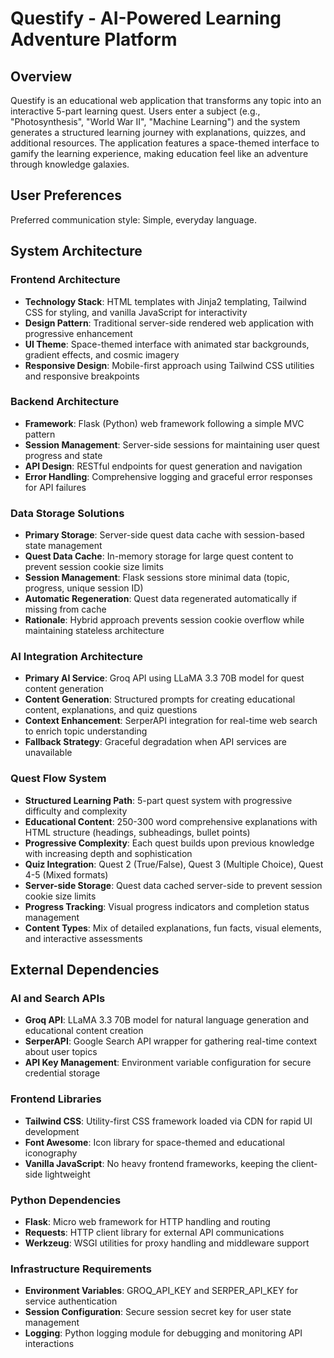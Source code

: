 # Questify - AI-Powered Learning Adventure Platform

## Overview

Questify is an educational web application that transforms any topic into an interactive 5-part learning quest. Users enter a subject (e.g., "Photosynthesis", "World War II", "Machine Learning") and the system generates a structured learning journey with explanations, quizzes, and additional resources. The application features a space-themed interface to gamify the learning experience, making education feel like an adventure through knowledge galaxies.

## User Preferences

Preferred communication style: Simple, everyday language.

## System Architecture

### Frontend Architecture
- **Technology Stack**: HTML templates with Jinja2 templating, Tailwind CSS for styling, and vanilla JavaScript for interactivity
- **Design Pattern**: Traditional server-side rendered web application with progressive enhancement
- **UI Theme**: Space-themed interface with animated star backgrounds, gradient effects, and cosmic imagery
- **Responsive Design**: Mobile-first approach using Tailwind CSS utilities and responsive breakpoints

### Backend Architecture
- **Framework**: Flask (Python) web framework following a simple MVC pattern
- **Session Management**: Server-side sessions for maintaining user quest progress and state
- **API Design**: RESTful endpoints for quest generation and navigation
- **Error Handling**: Comprehensive logging and graceful error responses for API failures

### Data Storage Solutions
- **Primary Storage**: Server-side quest data cache with session-based state management
- **Quest Data Cache**: In-memory storage for large quest content to prevent session cookie size limits
- **Session Management**: Flask sessions store minimal data (topic, progress, unique session ID)
- **Automatic Regeneration**: Quest data regenerated automatically if missing from cache
- **Rationale**: Hybrid approach prevents session cookie overflow while maintaining stateless architecture

### AI Integration Architecture
- **Primary AI Service**: Groq API using LLaMA 3.3 70B model for quest content generation
- **Content Generation**: Structured prompts for creating educational content, explanations, and quiz questions
- **Context Enhancement**: SerperAPI integration for real-time web search to enrich topic understanding
- **Fallback Strategy**: Graceful degradation when API services are unavailable

### Quest Flow System
- **Structured Learning Path**: 5-part quest system with progressive difficulty and complexity
- **Educational Content**: 250-300 word comprehensive explanations with HTML structure (headings, subheadings, bullet points)
- **Progressive Complexity**: Each quest builds upon previous knowledge with increasing depth and sophistication
- **Quiz Integration**: Quest 2 (True/False), Quest 3 (Multiple Choice), Quest 4-5 (Mixed formats)
- **Server-side Storage**: Quest data cached server-side to prevent session cookie size limits
- **Progress Tracking**: Visual progress indicators and completion status management
- **Content Types**: Mix of detailed explanations, fun facts, visual elements, and interactive assessments

## External Dependencies

### AI and Search APIs
- **Groq API**: LLaMA 3.3 70B model for natural language generation and educational content creation
- **SerperAPI**: Google Search API wrapper for gathering real-time context about user topics
- **API Key Management**: Environment variable configuration for secure credential storage

### Frontend Libraries
- **Tailwind CSS**: Utility-first CSS framework loaded via CDN for rapid UI development
- **Font Awesome**: Icon library for space-themed and educational iconography
- **Vanilla JavaScript**: No heavy frontend frameworks, keeping the client-side lightweight

### Python Dependencies
- **Flask**: Micro web framework for HTTP handling and routing
- **Requests**: HTTP client library for external API communications
- **Werkzeug**: WSGI utilities for proxy handling and middleware support

### Infrastructure Requirements
- **Environment Variables**: GROQ_API_KEY and SERPER_API_KEY for service authentication
- **Session Configuration**: Secure session secret key for user state management
- **Logging**: Python logging module for debugging and monitoring API interactions